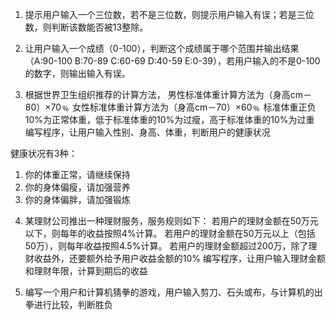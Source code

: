 1. 提示用户输入一个三位数，若不是三位数，则提示用户输入有误；若是三位数，则判断该数能否被13整除。

2. 让用户输入一个成绩（0-100），判断这个成绩属于哪个范围并输出结果（A:90-100  B:70-89  C:60-69  D:40-59  E:0-39），若用户输入的不是0-100的数字，则输出输入有误。

3. 根据世界卫生组织推荐的计算方法，
男性标准体重计算方法为（身高cm－80）×70﹪
女性标准体重计算方法为（身高cm－70）×60﹪
标准体重正负10%为正常体重，低于标准体重的10%为过瘦，高于标准体重的10%为过重
编写程序，让用户输入性别、身高、体重，判断用户的健康状况

健康状况有3种：

1) 你的体重正常，请继续保持
2) 你的身体偏瘦，请加强营养
3) 你的身体偏胖，请加强锻炼

4. 某理财公司推出一种理财服务，服务规则如下：
若用户的理财金额在50万元以下，则每年的收益按照4%计算。
若用户的理财金额在50万元以上（包括50万），则每年收益按照4.5%计算。
若用户的理财金额超过200万，除了理财收益外，还要额外给予用户收益金额的10%
编写程序，让用户输入理财金额和理财年限，计算到期后的收益

5. 编写一个用户和计算机猜拳的游戏，用户输入剪刀、石头或布，与计算机的出拳进行比较，判断胜负
